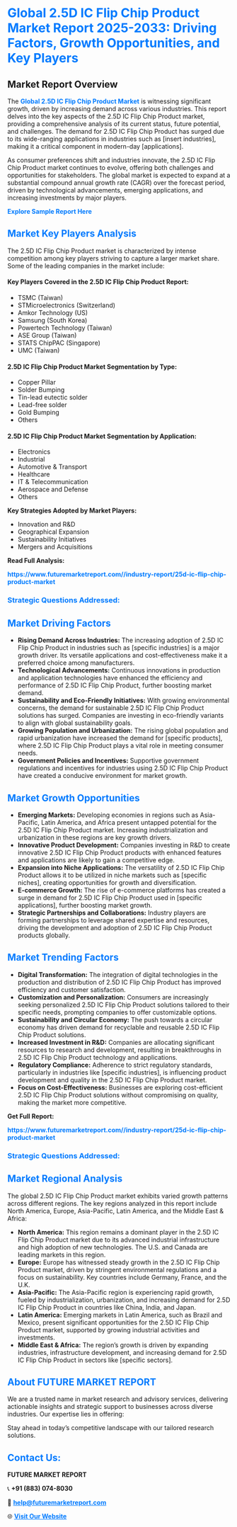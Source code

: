 <h1 style="color: #007BFF;">Global 2.5D IC Flip Chip Product Market Report 2025-2033: Driving Factors, Growth Opportunities, and Key Players</h1>

<section id="overview">
<h2>Market Report Overview</h2>
<p>The <a href="https://www.futuremarketreport.com//industry-report/25d-ic-flip-chip-product-market" style="color: #007BFF; text-decoration: none;"><strong>Global 2.5D IC Flip Chip Product Market</strong></a> is witnessing significant growth, driven by increasing demand across various industries. This report delves into the key aspects of the 2.5D IC Flip Chip Product market, providing a comprehensive analysis of its current status, future potential, and challenges. The demand for 2.5D IC Flip Chip Product has surged due to its wide-ranging applications in industries such as [insert industries], making it a critical component in modern-day [applications].</p>
<p>As consumer preferences shift and industries innovate, the 2.5D IC Flip Chip Product market continues to evolve, offering both challenges and opportunities for stakeholders. The global market is expected to expand at a substantial compound annual growth rate (CAGR) over the forecast period, driven by technological advancements, emerging applications, and increasing investments by major players.</p>
</section>

<section id="overview">
<p><a href="https://www.futuremarketreport.com//request-sample/reportId=76273" style="color: #007BFF; text-decoration: none;"><strong>Explore Sample Report Here</strong></a></p>
</section>

<section id="key-players">
<h2 style="color: #007BFF;">Market Key Players Analysis</h2>
<p>The 2.5D IC Flip Chip Product market is characterized by intense competition among key players striving to capture a larger market share. Some of the leading companies in the market include:</p>
<h4>Key Players Covered in the 2.5D IC Flip Chip Product Report:</h4>
<ul><li>TSMC (Taiwan)</li><li>STMicroelectronics (Switzerland)</li><li>Amkor Technology (US)</li><li>Samsung (South Korea)</li><li>Powertech Technology (Taiwan)</li><li>ASE Group (Taiwan)</li><li>STATS ChipPAC (Singapore)</li><li>UMC (Taiwan)</li></ul>
<h4>2.5D IC Flip Chip Product Market Segmentation by Type:</h4>
<ul><li>Copper Pillar</li><li>Solder Bumping</li><li>Tin-lead eutectic solder</li><li>Lead-free solder</li><li>Gold Bumping</li><li>Others</li></ul>

<h4>2.5D IC Flip Chip Product Market Segmentation by Application:</h4>
<ul><li>Electronics</li><li>Industrial</li><li>Automotive &amp; Transport</li><li>Healthcare</li><li>IT &amp; Telecommunication</li><li>Aerospace and Defense</li><li>Others</li></ul>
<p><strong>Key Strategies Adopted by Market Players:</strong></p>
<ul>
<li>Innovation and R&D</li>
<li>Geographical Expansion</li>
<li>Sustainability Initiatives</li>
<li>Mergers and Acquisitions</li>
</ul>
</section>

<section>
<p><strong>Read Full Analysis: </strong></p><a href="https://www.futuremarketreport.com//industry-report/25d-ic-flip-chip-product-market" style="color: #007BFF; text-decoration: none;"><strong>https://www.futuremarketreport.com//industry-report/25d-ic-flip-chip-product-market</strong></a>
<h3 style="color: #007BFF;">Strategic Questions Addressed:</h3>
</section>

<section id="driving-factors">
<h2 style="color: #007BFF;">Market Driving Factors</h2>
<ul>
<li><strong>Rising Demand Across Industries:</strong> The increasing adoption of 2.5D IC Flip Chip Product in industries such as [specific industries] is a major growth driver. Its versatile applications and cost-effectiveness make it a preferred choice among manufacturers.</li>
<li><strong>Technological Advancements:</strong> Continuous innovations in production and application technologies have enhanced the efficiency and performance of 2.5D IC Flip Chip Product, further boosting market demand.</li>
<li><strong>Sustainability and Eco-Friendly Initiatives:</strong> With growing environmental concerns, the demand for sustainable 2.5D IC Flip Chip Product solutions has surged. Companies are investing in eco-friendly variants to align with global sustainability goals.</li>
<li><strong>Growing Population and Urbanization:</strong> The rising global population and rapid urbanization have increased the demand for [specific products], where 2.5D IC Flip Chip Product plays a vital role in meeting consumer needs.</li>
<li><strong>Government Policies and Incentives:</strong> Supportive government regulations and incentives for industries using 2.5D IC Flip Chip Product have created a conducive environment for market growth.</li>
</ul>
</section>

<section id="growth-opportunities">
<h2 style="color: #007BFF;">Market Growth Opportunities</h2>
<ul>
<li><strong>Emerging Markets:</strong> Developing economies in regions such as Asia-Pacific, Latin America, and Africa present untapped potential for the 2.5D IC Flip Chip Product market. Increasing industrialization and urbanization in these regions are key growth drivers.</li>
<li><strong>Innovative Product Development:</strong> Companies investing in R&D to create innovative 2.5D IC Flip Chip Product products with enhanced features and applications are likely to gain a competitive edge.</li>
<li><strong>Expansion into Niche Applications:</strong> The versatility of 2.5D IC Flip Chip Product allows it to be utilized in niche markets such as [specific niches], creating opportunities for growth and diversification.</li>
<li><strong>E-commerce Growth:</strong> The rise of e-commerce platforms has created a surge in demand for 2.5D IC Flip Chip Product used in [specific applications], further boosting market growth.</li>
<li><strong>Strategic Partnerships and Collaborations:</strong> Industry players are forming partnerships to leverage shared expertise and resources, driving the development and adoption of 2.5D IC Flip Chip Product products globally.</li>
</ul>
</section>

<section id="trending-factors">
<h2 style="color: #007BFF;">Market Trending Factors</h2>
<ul>
<li><strong>Digital Transformation:</strong> The integration of digital technologies in the production and distribution of 2.5D IC Flip Chip Product has improved efficiency and customer satisfaction.</li>
<li><strong>Customization and Personalization:</strong> Consumers are increasingly seeking personalized 2.5D IC Flip Chip Product solutions tailored to their specific needs, prompting companies to offer customizable options.</li>
<li><strong>Sustainability and Circular Economy:</strong> The push towards a circular economy has driven demand for recyclable and reusable 2.5D IC Flip Chip Product solutions.</li>
<li><strong>Increased Investment in R&D:</strong> Companies are allocating significant resources to research and development, resulting in breakthroughs in 2.5D IC Flip Chip Product technology and applications.</li>
<li><strong>Regulatory Compliance:</strong> Adherence to strict regulatory standards, particularly in industries like [specific industries], is influencing product development and quality in the 2.5D IC Flip Chip Product market.</li>
<li><strong>Focus on Cost-Effectiveness:</strong> Businesses are exploring cost-efficient 2.5D IC Flip Chip Product solutions without compromising on quality, making the market more competitive.</li>
</ul>
</section>

<section>
<p><strong>Get Full Report: </strong></p><a href="https://www.futuremarketreport.com//industry-report/25d-ic-flip-chip-product-market" style="color: #007BFF; text-decoration: none;"><strong>https://www.futuremarketreport.com//industry-report/25d-ic-flip-chip-product-market</strong></a>
<h3 style="color: #007BFF;">Strategic Questions Addressed:</h3>
</section>


<section id="regional-analysis">
<h2 style="color: #007BFF;">Market Regional Analysis</h2>
<p>The global 2.5D IC Flip Chip Product market exhibits varied growth patterns across different regions. The key regions analyzed in this report include North America, Europe, Asia-Pacific, Latin America, and the Middle East & Africa:</p>
<ul>
<li><strong>North America:</strong> This region remains a dominant player in the 2.5D IC Flip Chip Product market due to its advanced industrial infrastructure and high adoption of new technologies. The U.S. and Canada are leading markets in this region.</li>
<li><strong>Europe:</strong> Europe has witnessed steady growth in the 2.5D IC Flip Chip Product market, driven by stringent environmental regulations and a focus on sustainability. Key countries include Germany, France, and the U.K.</li>
<li><strong>Asia-Pacific:</strong> The Asia-Pacific region is experiencing rapid growth, fueled by industrialization, urbanization, and increasing demand for 2.5D IC Flip Chip Product in countries like China, India, and Japan.</li>
<li><strong>Latin America:</strong> Emerging markets in Latin America, such as Brazil and Mexico, present significant opportunities for the 2.5D IC Flip Chip Product market, supported by growing industrial activities and investments.</li>
<li><strong>Middle East & Africa:</strong> The region’s growth is driven by expanding industries, infrastructure development, and increasing demand for 2.5D IC Flip Chip Product in sectors like [specific sectors].</li>
</ul>
</section>

<footer>
<h2 style="color: #007BFF;">About FUTURE MARKET REPORT</h2>
<p>We are a trusted name in market research and advisory services, delivering actionable insights and strategic support to businesses across diverse industries. Our expertise lies in offering:</p>

<p>Stay ahead in today’s competitive landscape with our tailored research solutions.</p>

<h2 style="color: #007BFF;">Contact Us:</h2>
<p><strong>FUTURE MARKET REPORT</strong></p>
<p>📞 <strong>+91 (883) 074-8030</strong></p>
<p>📧 <strong><a href="mailto:help@futuremarketreport.com" style="color: #007BFF;">help@futuremarketreport.com</a></strong></p>
<p>🌐 <strong><a href="https://www.futuremarketreport.com/" style="color: #007BFF;">Visit Our Website</a></strong></p>
</footer>